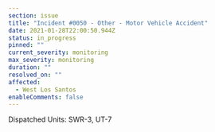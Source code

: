 ```yaml
---
section: issue
title: "Incident #0050 - Other - Motor Vehicle Accident"
date: 2021-01-28T22:00:50.944Z
status: in_progress
pinned: ""
current_severity: monitoring
max_severity: monitoring
duration: ""
resolved_on: ""
affected:
  - West Los Santos
enableComments: false
---
```

Dispatched Units: SWR-3, UT-7